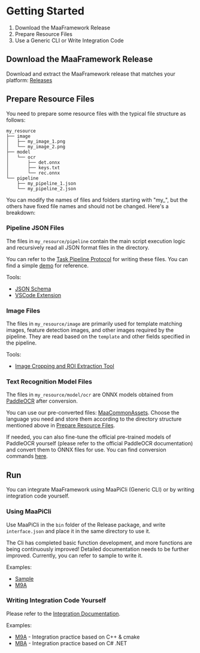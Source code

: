 # Getting Started

1. Download the MaaFramework Release
2. Prepare Resource Files
3. Use a Generic CLI or Write Integration Code

## Download the MaaFramework Release

Download and extract the MaaFramework release that matches your platform: [Releases](https://github.com/MaaAssistantArknights/MaaFramework/releases)

## Prepare Resource Files

You need to prepare some resource files with the typical file structure as follows:

```tree
my_resource
├── image
│   ├── my_image_1.png
│   └── my_image_2.png
├── model
│   └── ocr
│       ├── det.onnx
│       ├── keys.txt
│       └── rec.onnx
└── pipeline
    ├── my_pipeline_1.json
    └── my_pipeline_2.json
```

You can modify the names of files and folders starting with "my_", but the others have fixed file names and should not be changed. Here's a breakdown:

### Pipeline JSON Files

The files in `my_resource/pipeline` contain the main script execution logic and recursively read all JSON format files in the directory.

You can refer to the [Task Pipeline Protocol](3.1-PipelineProtocol.md) for writing these files. You can find a simple [demo](https://github.com/MaaAssistantArknights/MaaFramework/blob/main/sample/resource/pipeline/sample.json) for reference.

Tools:

- [JSON Schema](https://github.com/MaaAssistantArknights/MaaFramework/blob/main/tools/pipeline.schema.json)
- [VSCode Extension](https://marketplace.visualstudio.com/items?itemName=nekosu.maa-support)

### Image Files

The files in `my_resource/image` are primarily used for template matching images, feature detection images, and other images required by the pipeline. They are read based on the `template` and other fields specified in the pipeline.

Tools:

- [Image Cropping and ROI Extraction Tool](https://github.com/MaaAssistantArknights/MaaFramework/tree/main/tools/ImageCropper)

### Text Recognition Model Files

The files in `my_resource/model/ocr` are ONNX models obtained from [PaddleOCR](https://github.com/PaddlePaddle/PaddleOCR) after conversion.

You can use our pre-converted files: [MaaCommonAssets](https://github.com/MaaAssistantArknights/MaaCommonAssets/tree/main/OCR). Choose the language you need and store them according to the directory structure mentioned above in [Prepare Resource Files](#prepare-resource-files).

If needed, you can also fine-tune the official pre-trained models of PaddleOCR yourself (please refer to the official PaddleOCR documentation) and convert them to ONNX files for use. You can find conversion commands [here](https://github.com/MaaAssistantArknights/MaaCommonAssets/tree/main/OCR#command).

## Run

You can integrate MaaFramework using MaaPiCli (Generic CLI) or by writing integration code yourself.

### Using MaaPiCli

Use MaaPiCli in the `bin` folder of the Release package, and write `interface.json` and place it in the same directory to use it.

The Cli has completed basic function development, and more functions are being continuously improved! Detailed documentation needs to be further improved. Currently, you can refer to sample to write it.

Examples:

- [Sample](https://github.com/MaaAssistantArknights/MaaFramework/blob/main/sample/interface.json)
- [M9A](https://github.com/MaaAssistantArknights/M9A/tree/main/assets/interface.json)

### Writing Integration Code Yourself

Please refer to the [Integration Documentation](2.1-Integration.md).

Examples:

- [M9A](https://github.com/MaaAssistantArknights/M9A) - Integration practice based on C++ & cmake
- [MBA](https://github.com/MaaAssistantArknights/MBA) - Integration practice based on C# .NET
